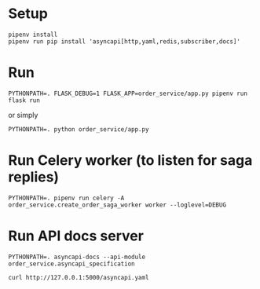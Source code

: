 # Setup
```
pipenv install
pipenv run pip install 'asyncapi[http,yaml,redis,subscriber,docs]'
```

# Run
```
PYTHONPATH=. FLASK_DEBUG=1 FLASK_APP=order_service/app.py pipenv run flask run

```

or simply 
```
PYTHONPATH=. python order_service/app.py
```


# Run Celery worker (to listen for saga replies)
```
PYTHONPATH=. pipenv run celery -A order_service.create_order_saga_worker worker --loglevel=DEBUG 
```

# Run API docs server 
```
PYTHONPATH=. asyncapi-docs --api-module order_service.asyncapi_specification

curl http://127.0.0.1:5000/asyncapi.yaml
```